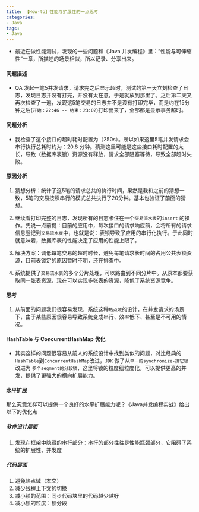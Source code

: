 ```yaml
---
title: 【How-to】性能与扩展性的一点思考
categories: 
- Java
tags:
- Java
---
```


* 最近在做性能测试，发现的一些问题和《Java 并发编程》里：”性能与可伸缩性“一章，所描述的场景相似，所以记录、分享出来。

#### 问题描述

* QA 发起一笔5并发请求，请求完之后显示超时，测试的第一天立刻检查了日志，发现日志并没有打完，并没有太在意，于是就放到那里了。之后第二天又再次检查了一遍，发现这5笔交易的日志并不是没有打印完毕，而是约在15分钟之后(`开始：22:46 -- 结束：23:02`)打印出来了，全部都是显示事务超时。

#### 问题分析

* 我检查了这个接口的超时耗时配置为（250s）。所以如果这里5笔并发请求会串行执行总耗时约为：20.8 分钟。猜测这里可能是这些接口耗时配置的太长，导致（数据库表锁）资源没有释放，请求全部阻塞等待，导致全部超时失败。

#### 原因分析

1. 猜想分析：统计了这5笔的请求总共的执行时间，果然是我和之前的猜想一致，5笔的交易按照串行的模式总共执行了20分钟。基本也验证了前面的猜想。

2. 继续看打印完整的日志，发现所有的日志卡住在一个`交易流水表`的`insert` 的操作。先说一点前提：目前的应用中，每次接口的请求响应前，会将所有的请求信息登记到`交易流水表`中，也就是说：表锁导致了应用的串行化执行。于此同时就意味着，数据库表的性能决定了应用的性能上限了。

3. 解决方案：调低每笔交易的超时时长，避免每笔请求长时间的占用公共表锁资源，目前表锁定的原因暂时不明，还在排查中。
4. 系统提供了`交易流水表`的多个分片处理，可以路由到不同分片中。从原本都要获取同一张表资源，现在可以实现多张表的资源，降低了系统资源竞争。

#### 思考

1. 从前面的问题我们很容易发现，系统这种`热点域`的设计，在并发请求的场景下，由于某些原因很容易导致系统变成串行、效率低下、甚至是不可用的情况。

#### HashTable 与 ConcurrentHashMap 优化

* 其实这样的问题很容易从前人的系统设计中找到类似的问题，对比经典的 `HashTable`到`ConcurrentHashMap`改进，`JDK` 做了从`单一的synchronize-排它锁`改进为 `多个segment的分段锁`，这里将锁的粒度细粒度化，可以提供更高的并发，提供了更强大的横向扩展能力。

#### 水平扩展

那么究竟怎样可以提供一个良好的水平扩展能力呢？《Java并发编程实战》给出以下的优化点

##### 软件设计层面

1. 发现在框架中隐藏的串行部分：串行的部分往往是性能瓶颈部分，它阻碍了系统的扩展性、并发度

##### 代码层面

1. 避免热点域（本文）
2. 减少线程上下文的切换
3. 减小锁的范围：同步代码块里的代码越少越好
4. 减小锁的粒度：锁分段
